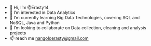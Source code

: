 - 👋 Hi, I’m @Erasty14
- 👀 I’m interested in Data Analytics
- 🌱 I’m currently learning Big Data Technologies, covering SQL and NoSQL, Java and Python
- 💞️ I’m looking to collaborate on Data collection, cleaning and analysis projects
- 📫 reach me nangoloerasty@gmail.com

<!---
Erasty14/Erasty14 is a ✨ special ✨ repository because its `README.md` (this file) appears on your GitHub profile.
You can click the Preview link to take a look at your changes.
--->
